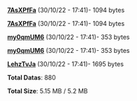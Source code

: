 [**7AsXPfFa**](/data/7AsXPfFa.txt) (30/10/22 - 17:41)- 1094 bytes

[**7AsXPfFa**](/data/7AsXPfFa.txt) (30/10/22 - 17:41)- 1094 bytes

[**my0qmUM6**](/data/my0qmUM6.txt) (30/10/22 - 17:41)- 353 bytes

[**my0qmUM6**](/data/my0qmUM6.txt) (30/10/22 - 17:41)- 353 bytes

[**LehzTvJa**](/data/LehzTvJa.txt) (30/10/22 - 17:41)- 1695 bytes

**Total Datas**: 880

**Total Size**: 5.15 MB / 5.2 MB